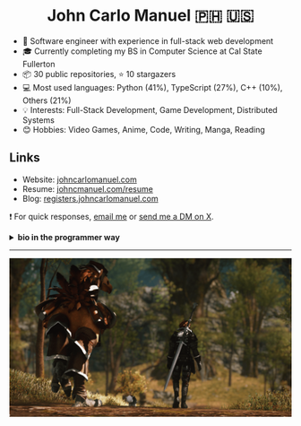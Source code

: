 <h1 align="center">John Carlo Manuel 🇵🇭 🇺🇸</h1>

- 👨‍ Software engineer with experience in full-stack web development 
- 🎓 Currently completing my BS in Computer Science at Cal State Fullerton
- 📦 30 public repositories, ⭐ 10 stargazers 
- 💻 Most used languages:&nbsp;Python (41%), TypeScript (27%), C++ (10%), Others (21%) 
- 💡 Interests: Full-Stack Development, Game Development, Distributed Systems
- 😊 Hobbies: Video Games, Anime, Code, Writing, Manga, Reading

## Links  

- Website: [johncarlomanuel.com](https://johncarlomanuel.com/)
- Resume: [johncmanuel.com/resume](https://johncarlomanuel.com/resume)
- Blog: [registers.johncarlomanuel.com](https://registers.johncarlomanuel.com/)

❗ For quick responses, [email me](mailto:johncnmanuel@gmail.com) or [send me a DM on X](https://x.com/messages/compose?recipient_id=1727183654676500480).

<details>
<summary><b>bio in the programmer way</b></summary>

```python
>>> from goated_programmers import johncmanuel
>>> import json
>>> john = johncmanuel()
>>> print(json.dumps(john.bio, indent=2))
{
  "name": "John Carlo Manuel",
  "occupation": "Software Engineer",
  "pronouns": "he/him",
  "schools": [
    "Skyline College",
    "California State University, Fullerton"
  ],
  "interests": [
    "Full-Stack Development",
    "Game Development",
    "Distributed Systems"
  ],
  "github_stats": {
    "public_repos": 30,
    "stargazers": 10
  },
  "languages": {
    "Python": {
      "usage_percent": 41
    },
    "TypeScript": {
      "usage_percent": 27
    },
    "C++": {
      "usage_percent": 10
    },
    "Others": {
      "usage_percent": 21
    }
  },
  "hobbies": [
    "Video Games",
    "Anime",
    "Code",
    "Writing",
    "Manga",
    "Reading"
  ]
}
```

</details>

<hr />

<a href="https://johncarlomanuel.com/" target="_blank"><img src="media/banner.png" alt="banner" /></a>
